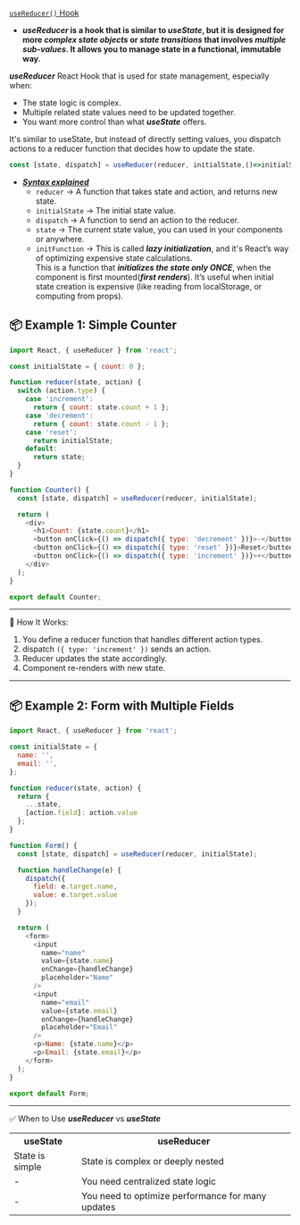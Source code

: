 [`useReducer()` Hook](https://youtu.be/M9O5AjEFzKw?si=9_WijTzExsd3T_n8&t=12345)
 - *****useReducer*** is a hook that is similar to ***useState***, but it is designed for more ***complex state objects*** or ***state transitions*** that involves ***multiple sub-values***. It allows you to manage state in a functional, immutable way.**


***useReducer*** React Hook that is used for state management, especially when:

- The state logic is complex.
- Multiple related state values need to be updated together.
- You want more control than what ***useState*** offers.

It's similar to useState, but instead of directly setting values, you dispatch actions to a reducer function that decides how to update the state.





```js
const [state, dispatch] = useReducer(reducer, initialState,()=>initialState);
```

- ***[Syntax explained](https://youtu.be/M9O5AjEFzKw?si=Oi7_8btvUyKCIXfh&t=12377)***
    - `reducer` -> A function that takes state and action, and returns new state.
   - `initialState` -> The initial state value.
   - `dispatch` -> A function to send an action to the reducer.
   - `state` -> The current state value, you can used in your components or anywhere.
   - `initFunction` -> This is called ***lazy initialization***,  and it's React’s way of optimizing expensive state calculations.\
   This is a function that ***initializes the state only ONCE***, when the component is first mounted(***first renders***).
It’s useful when initial state creation is expensive (like reading from localStorage, or computing from props).


## 📦 Example 1: Simple Counter
```js
import React, { useReducer } from 'react';

const initialState = { count: 0 };

function reducer(state, action) {
  switch (action.type) {
    case 'increment':
      return { count: state.count + 1 };
    case 'decrement':
      return { count: state.count - 1 };
    case 'reset':
      return initialState;
    default:
      return state;
  }
}

function Counter() {
  const [state, dispatch] = useReducer(reducer, initialState);

  return (
    <div>
      <h1>Count: {state.count}</h1>
      <button onClick={() => dispatch({ type: 'decrement' })}>-</button>
      <button onClick={() => dispatch({ type: 'reset' })}>Reset</button>
      <button onClick={() => dispatch({ type: 'increment' })}>+</button>
    </div>
  );
}

export default Counter;
```

----

📍 How It Works:
1. You define a reducer function that handles different action types.
2. dispatch `({ type: 'increment' })` sends an action.
3. Reducer updates the state accordingly.
4. Component re-renders with new state.


----

## 📦 Example 2: Form with Multiple Fields
```js
import React, { useReducer } from 'react';

const initialState = {
  name: '',
  email: '',
};

function reducer(state, action) {
  return {
    ...state,
    [action.field]: action.value
  };
}

function Form() {
  const [state, dispatch] = useReducer(reducer, initialState);

  function handleChange(e) {
    dispatch({
      field: e.target.name,
      value: e.target.value
    });
  }

  return (
    <form>
      <input
        name="name"
        value={state.name}
        onChange={handleChange}
        placeholder="Name"
      />
      <input
        name="email"
        value={state.email}
        onChange={handleChange}
        placeholder="Email"
      />
      <p>Name: {state.name}</p>
      <p>Email: {state.email}</p>
    </form>
  );
}

export default Form;
```

----

✅ When to Use ***useReducer*** vs ***useState***
<table>
  <tr>
    <th>useState</th>
    <th>useReducer</th>
  </tr>
  <tr>
    <td>State is simple</td>
    <td>State is complex or deeply nested</td>
  </tr>
  <tr>
    <td> - </td>
    <td>You need centralized state logic</td>
  </tr>
  <tr>
    <td> - </td>
    <td>You need to optimize performance for many updates</td>
  </tr>

</table>